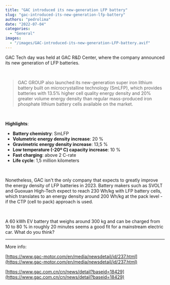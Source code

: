 ```yaml
---
title: "GAC introduced its new-generation LFP battery"
slug: "gac-introduced-its-new-generation-lfp-battery"
authors: "pedrolima"
date: "2022-07-04"
categories:
  - "General"
images:
  - "/images/GAC-introduced-its-new-generation-LFP-battery.avif"
---
```


GAC Tech day was held at GAC R&D Center, where the company announced its new generation of LFP batteries.

 

> GAC GROUP also launched its new-generation super iron lithium battery built on microcrystalline technology (SmLFP), which provides batteries with 13.5% higher cell quality energy density and 20% greater volume energy density than regular mass-produced iron phosphate lithium battery cells available on the market.

 

**Highlights**:

- **Battery chemistry**: SmLFP
- **Volumetric energy density increase**: 20 %
- **Gravimetric energy density increase**: 13,5 %
- **Low temperature (-20º C) capacity increase**: 10 %
- **Fast charging**: above 2 C-rate
- **Life cycle**: 1,5 million kilometers

 

Nonetheless, GAC isn't the only company that expects to greatly improve the energy density of LFP batteries in 2023. Battery makers such as SVOLT and Guoxuan High-Tech expect to reach 230 Wh/kg with LFP battery cells, which translates to an energy density around 200 Wh/kg at the pack level - if the CTP (cell to pack) approach is used.

 

A 60 kWh EV battery that weighs around 300 kg and can be charged from 10 to 80 % in roughly 20 minutes seems a good fit for a mainstream electric car. What do you think?

---

More info:

[https://www.gac-motor.com/en/media/newsdetail/id/237.html](https://www.gac-motor.com/en/media/newsdetail/id/237.html)

[https://www.gac.com.cn/cn/news/detail?baseid=18429](https://www.gac.com.cn/cn/news/detail?baseid=18429)
